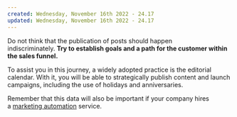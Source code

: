```yaml
---
created: Wednesday, November 16th 2022 - 24.17
updated: Wednesday, November 16th 2022 - 24.17
---
```

Do not think that the publication of posts should happen indiscriminately. **Try to establish goals and a path for the customer within the sales funnel.**

To assist you in this journey, a widely adopted practice is the editorial calendar. With it, you will be able to strategically publish content and launch campaigns, including the use of holidays and anniversaries.

Remember that this data will also be important if your company hires a [marketing automation](https://rockcontent.com/blog/marketing-automation-guide/) service.